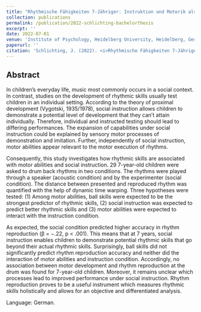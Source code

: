 ```yaml
---
title: "Rhythmische Fähigkeiten 7-Jähriger: Instruktion und Motorik als Prädiktoren der Rhythmusreproduktion"
collection: publications
permalink: /publication/2022-schlichting-bachelorthesis
excerpt: ''
date: 2022-07-01
venue: 'Institute of Psychology, Heidelberg University, Heidelberg, Germany'
paperurl: ''
citation: 'Schlichting, J. (2022). <i>Rhythmische Fähigkeiten 7-Jähriger: Instruktion und Motorik als Prädiktoren der Rhythmusreproduktion (Unpublished bachelor’s thesis)</i>. Institute of Psychology, Heidelberg University, Heidelberg, Germany.'
---
```


## Abstract  

In children’s everyday life, music most commonly occurs in a social context. In contrast, studies on the development of rhythmic skills usually test children in an individual setting. According to the theory of proximal development (Vygotski, 1935/1978), social instruction allows children to demonstrate a potential level of development that they can’t attain individually. Therefore, individual and instructed testing should lead to differing performances. The expansion of capabilities under social instruction could be explained by sensory motor processes of demonstration and imitation. Further, independently of social instruction, motor abilities appear relevant to the motor execution of rhythms.  

Consequently, this study investigates how rhythmic skills are associated with motor abilities and social instruction. 29 7-year-old children were asked to drum back rhythms in two conditions. The rhythms were played through a speaker (acoustic condition) and by the experimenter (social condition). The distance between presented and reproduced rhythm was quantified with the help of dynamic time warping. Three hypotheses were tested: (1) Among motor abilities, ball skills were expected to be the strongest predictor of rhythmic skills, (2) social instruction was expected to predict better rhythmic skills and (3) motor abilities were expected to interact with the instruction condition.  

As expected, the social condition predicted higher accuracy in rhythm reproduction (β = −.22, p < .001). This means that at 7 years, social instruction enables children to demonstrate potential rhythmic skills that go beyond their actual rhythmic skills. Surprisingly, ball skills did not significantly predict rhythm reproduction accuracy and neither did the interaction of motor abilities and instruction condition. Accordingly, no association between motor development and rhythm reproduction at the drum was found for 7-year-old children. Moreover, it remains unclear which processes lead to improved performance under social instruction. Rhythm reproduction proves to be a useful instrument which measures rhythmic skills holistically and allows for an objective and differentiated analysis.  

Language: German.  